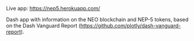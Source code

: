 Live app: https://nep5.herokuapp.com/

Dash app with information on the NEO blockchain and NEP-5 tokens, based on the Dash Vanguard Report (https://github.com/plotly/dash-vanguard-report).
